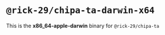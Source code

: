 # `@rick-29/chipa-ta-darwin-x64`

This is the **x86_64-apple-darwin** binary for `@rick-29/chipa-ta`
